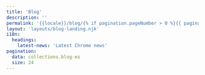 ```yaml
---
title: 'Blog'
description: ''
permalink: '{{locale}}/blog/{% if pagination.pageNumber > 0 %}{{ pagination.pageNumber + 1 }}/{% endif %}index.html'
layout: 'layouts/blog-landing.njk'
i18n:
  headings:
    latest-news: 'Latest Chrome news'
pagination:
  data: collections.blog-es
  size: 24
---
```

